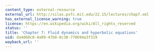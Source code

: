 ```yaml
---
content_type: external-resource
external_url: http://silas.psfc.mit.edu/22.15/lectures/chap7.xml
has_external_license_warning: true
license: https://en.wikipedia.org/wiki/All_rights_reserved
status: ''
title: 'Chapter 7: Fluid dynamics and hyperbolic equations'
uid: da4d68c8-4a09-47b8-8c38-770694a3f319
wayback_url: ''
---
```

